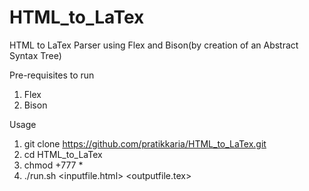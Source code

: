 # HTML_to_LaTex

HTML to LaTex Parser using Flex and Bison(by creation of an Abstract Syntax Tree)

Pre-requisites to run 
1) Flex
2) Bison

Usage
1) git clone https://github.com/pratikkaria/HTML_to_LaTex.git
2) cd HTML_to_LaTex
3) chmod +777 *
4) ./run.sh <inputfile.html> <outputfile.tex>
